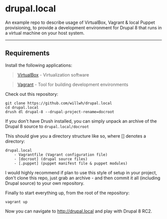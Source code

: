 drupal.local
===================

An example repo to describe usage of VirtualBox, Vagrant & local Puppet provisioning, to provide a development environment for Drupal 8 that runs in a virtual machine on your host system.

----------

Requirements
-------------

Install the following applications:

> [VirtualBox](https://www.virtualbox.org/) - Virtualization software

> [Vagrant](https://www.vagrantup.com/) - Tool for building development environments


Check out this repository:

```
git clone https://github.com/willwh/drupal.local
cd drupal.local
drush dl drupal-8 --drupal-project-rename=docroot
```

If you don't have Drush installed, you can simply unpack an archive of the Drupal 8 source to `drupal.local/docroot`

This should give you a directory structure like so, where [] denotes a directory:

```
drupal.local
    - Vagrantfile (Vagrant configuration file)
    - [docroot] (drupal source files)
    - [.puppet] (puppet manifest file & puppet modules)
 ```

I would highly recommend if plan to use this style of setup in your project, don't clone this repo, just grab an archive - and then commit it all (including Drupal source) to your own repository.

Finally to start everything up, from the root of the repository:

```
vagrant up
```

Now you can navigate to http://drupal.local and play with Drupal 8 RC2.
